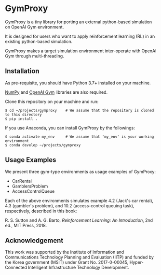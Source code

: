 # GymProxy

GymProxy is a tiny library for porting an external python-based simulation on OpenAI Gym environment. 

It is designed for users who want to apply reinforcement learning (RL) in an existing python-based simulation. 

GymProxy makes a target simulation environment inter-operate with OpenAI Gym through multi-threading.   

## Installation

As pre-requisite, you should have Python 3.7+ installed on your machine. 

[NumPy](https://numpy.org) and [OpenAI Gym](https://gym.openai.com/) libraries are also required.    

Clone this repository on your machine and run:    

    $ cd ~/projects/gymproxy    # We assume that the repository is cloned to this directory
    $ pip install .

If you use Anaconda, you can install GymProxy by the followings:

    $ conda activate my_env     # We assume that 'my_env' is your working environment 
    $ conda develop ~/projects/gymproxy    

## Usage Examples

We present three gym-type environments as usage examples of GymProxy: 
- CarRental
- GamblersProblem
- AccessControlQueue

Each of the above environments simulates example 4.2 (Jack's car rental), 4.3 (gambler's problem), and 10.2 
(access-control queuing task), respectively, described in this book:   

R. S. Sutton and A. G. Barto, *Reinforcement Learning: An Introduction*, 2nd ed., MIT Press, 2018. 

## Acknowledgement

This work was supported by the Institute of Information and Communications Technology Planning and Evaluation (IITP)
and funded by the Korea government (MSIT) under Grant No. 2017-0-00045, Hyper-Connected Intelligent Infrastructure
Technology Development. 
